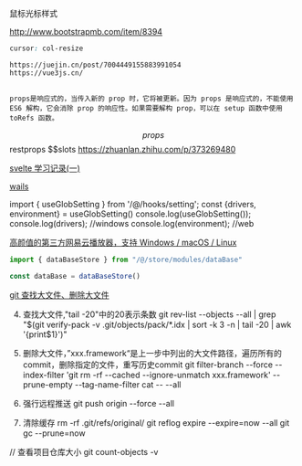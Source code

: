 鼠标光标样式

http://www.bootstrapmb.com/item/8394
```css
cursor: col-resize

```

```vue3
https://juejin.cn/post/7004449155883991054
https://vue3js.cn/


props是响应式的，当传入新的 prop 时，它将被更新。因为 props 是响应式的，不能使用 ES6 解构，它会消除 prop 的响应性。如果需要解构 prop，可以在 setup 函数中使用 toRefs 函数。
```

$$props $$restprops $$slots
https://zhuanlan.zhihu.com/p/373269480


[svelte 学习记录(一)](https://blog.csdn.net/qq_33325899/article/details/103554590)


[wails](https://learnku.com/articles/64713)


import { useGlobSetting } from '/@/hooks/setting';
const {drivers, environment} = useGlobSetting()
console.log(useGlobSetting());
console.log(drivers); //windows
console.log(environment); //web

[高颜值的第三方网易云播放器，支持 Windows / macOS / Linux](https://github.com/qier222/YesPlayMusic)


```js
import { dataBaseStore } from "/@/store/modules/dataBase"

const dataBase = dataBaseStore()
```

[git 查找大文件、删除大文件](https://www.1024sou.com/article/988057.html)

4. 查找大文件,"tail -20"中的20表示条数
git rev-list --objects --all | grep "$(git verify-pack -v .git/objects/pack/*.idx | sort -k 3 -n | tail -20 | awk '{print$1}')"

5. 删除大文件，”xxx.framework“是上一步中列出的大文件路径，遍历所有的commit，删除指定的文件，重写历史commit
git filter-branch --force --index-filter 'git rm -rf --cached --ignore-unmatch xxx.framework' --prune-empty --tag-name-filter cat -- --all

6. 强行远程推送
git push origin --force --all

7. 清除缓存
rm -rf .git/refs/original/
git reflog expire --expire=now --all
git gc --prune=now


// 查看项目仓库大小
git count-objects -v

